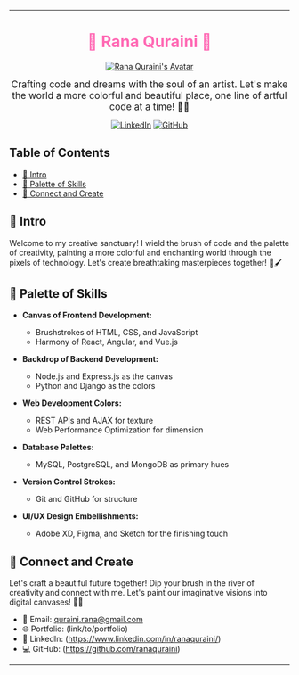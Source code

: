 
---

<div align="center">

# <span style="color:#FF69B4">🌸 Rana Quraini 🌸</span>

[![Rana Quraini's Avatar](link/to/avatar.png)](link/to/portfolio)

<span style="font-size: 1.2em;">Crafting code and dreams with the soul of an artist. Let's make the world a more colorful and beautiful place, one line of artful code at a time! 🎀✨</span>

[![LinkedIn](https://img.shields.io/badge/LinkedIn-Connect-blue.svg)](https://www.linkedin.com/in/ranaquraini)
[![GitHub](https://img.shields.io/badge/GitHub-Follow-green.svg)](https://github.com/ranaquraini)

</div>

## Table of Contents

- [🌸 Intro](#artistic-intro)
- [🎨 Palette of Skills](#palette-of-skills)
- [💌 Connect and Create](#connect-and-create)

## 🌸 Intro

Welcome to my creative sanctuary! I wield the brush of code and the palette of creativity, painting a more colorful and enchanting world through the pixels of technology. Let's create breathtaking masterpieces together! 🌈🖌️

## 🎨 Palette of Skills

- **Canvas of Frontend Development:**
  - Brushstrokes of HTML, CSS, and JavaScript
  - Harmony of React, Angular, and Vue.js

- **Backdrop of Backend Development:**
  - Node.js and Express.js as the canvas
  - Python and Django as the colors

- **Web Development Colors:**
  - REST APIs and AJAX for texture
  - Web Performance Optimization for dimension

- **Database Palettes:**
  - MySQL, PostgreSQL, and MongoDB as primary hues

- **Version Control Strokes:**
  - Git and GitHub for structure

- **UI/UX Design Embellishments:**
  - Adobe XD, Figma, and Sketch for the finishing touch

## 💌 Connect and Create

Let's craft a beautiful future together! Dip your brush in the river of creativity and connect with me. Let's paint our imaginative visions into digital canvases! 🌸✨

- 💌 Email: quraini.rana@gmail.com
- 🌐 Portfolio: (link/to/portfolio)
- 🔗 LinkedIn: (https://www.linkedin.com/in/ranaquraini/)
- 💻 GitHub: (https://github.com/ranaquraini)

---

